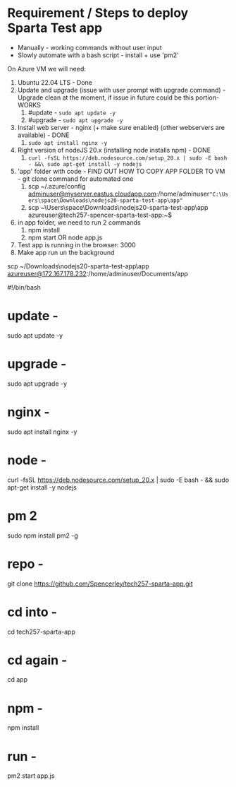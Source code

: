 # Requirement / Steps to deploy Sparta Test app
- Manually - working commands without user input
- Slowly automate with a bash script - install + use 'pm2'

On Azure VM we will need:
1. Ubuntu 22.04 LTS - Done
2. Update and upgrade (issue with user prompt with upgrade command) - Upgrade clean at the moment, if issue in future could be this portion- WORKS
   1. #update - `sudo apt update -y`
   2. #upgrade - `sudo apt upgrade -y`
3. Install web server - nginx (+ make sure enabled) (other webservers are available) - DONE
   1. `sudo apt install nginx -y`
4. Right version of nodeJS 20.x (installing node installs npm) - DONE
   1. `curl -fsSL https://deb.nodesource.com/setup_20.x | sudo -E bash - &&\
sudo apt-get install -y nodejs`
5. 'app' folder with code - FIND OUT HOW TO COPY APP FOLDER TO VM - git clone command for automated one
   1. scp ~/.azure/config adminuser@myserver.eastus.cloudapp.com:/home/adminuser`"C:\Users\space\Downloads\nodejs20-sparta-test-app\app"`
   2. scp ~\Users\space\Downloads\nodejs20-sparta-test-app\app azureuser@tech257-spencer-sparta-test-app:~$
6. in app folder, we need to run 2 commands
   1. npm install
   2. npm start OR node app.js 
7. Test app is running in the browser: <publicIP> 3000
8. Make app run un the background


scp ~/Downloads\nodejs20-sparta-test-app\app azureuser@172.167.178.232:/home/adminuser/Documents/app


#!/bin/bash 

# update -
sudo apt update -y
# upgrade -
sudo apt upgrade -y
# nginx -
sudo apt install nginx -y
# node -
curl -fsSL https://deb.nodesource.com/setup_20.x | sudo -E bash - && sudo apt-get install -y nodejs
# pm 2
sudo npm install pm2 -g
# repo -
git clone https://github.com/Spencerley/tech257-sparta-app.git
# cd into -
cd tech257-sparta-app
# cd again -
cd app
# npm -
npm install
# run -
pm2 start app.js